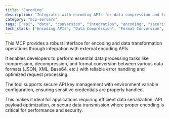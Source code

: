 ```yaml
---
title: "Encoding"
description: "Integrates with encoding APIs for data compression and format conversion operations with secure API key management."
category: "mcp-servers"
tags: ["api", "data", "conversion", "integration", "encoding", "security", "serialization"]
tech_stack: ["Encoding APIs", "Data Compression", "Format Conversion", "REST APIs", "Data Serialization", "Environment Variables"]
---
```


This MCP provides a robust interface for encoding and data transformation operations through integration with external encoding APIs. 

It enables developers to perform essential data processing tasks like compression, decompression, and format conversion between various data formats (JSON, XML, Base64, etc.) with reliable error handling and optimized request processing.

The tool supports secure API key management with environment variable configuration, ensuring sensitive credentials are properly handled. 

This makes it ideal for applications requiring efficient data serialization, API payload optimization, or secure data transmission where proper encoding is critical for performance and security.